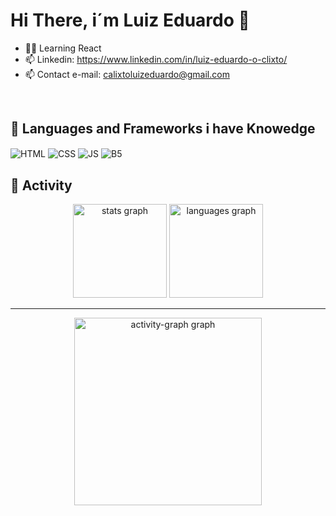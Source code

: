## <h1> Hi There, i´m Luiz Eduardo 🦎 </h1>



- 👨‍💻 Learning React
- 📫 Linkedin: https://www.linkedin.com/in/luiz-eduardo-o-clixto/
- 📫 Contact e-mail: calixtoluizeduardo@gmail.com

<div style="display: inline_block"><br>
  <h2>  🚀 Languages and Frameworks i have Knowedge </h2>
  <img align="center" alt="HTML" src="https://img.shields.io/badge/HTML5-E34F26?style=for-the-badge&logo=html5&logoColor=white"/>
  <img align="center" alt="CSS" src="https://img.shields.io/badge/CSS3-1572B6?style=for-the-badge&logo=css3&logoColor=white"/>
  <img align="center" alt="JS" src="https://img.shields.io/badge/JavaScript-F7DF1E?style=for-the-badge&logo=javascript&logoColor=black"/>
  <img align="center" alt="B5" src="https://img.shields.io/badge/Bootstrap-563D7C?style=for-the-badge&logo=bootstrap&logoColor=white"/>
  
</div>


<h2> 🚀 Activity </h2>
<div align="center">
  <img src="https://github-readme-stats.vercel.app/api?username=Golskilamaster09&hide_title=false&hide_rank=false&show_icons=true&include_all_commits=true&count_private=true&disable_animations=false&theme=dracula&locale=en&hide_border=false&order=1" height="150" alt="stats graph"  />
  <img src="https://github-readme-stats.vercel.app/api/top-langs?username=Golskilamaster09&locale=en&hide_title=false&layout=compact&card_width=320&langs_count=5&theme=dracula&hide_border=false&order=2" height="150" alt="languages graph"  />

---  
  <img src="https://github-readme-activity-graph.vercel.app/graph?username=Golskilamaster09&radius=16&theme=react&area=true&order=5&custom_title=Commits" height="300" alt="activity-graph graph"  />
</div>

###

  

  


